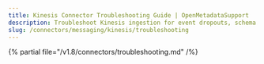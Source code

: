 ```yaml
---
title: Kinesis Connector Troubleshooting Guide | OpenMetadataSupport
description: Troubleshoot Kinesis ingestion for event dropouts, schema mapping issues, or stream configuration errors.
slug: /connectors/messaging/kinesis/troubleshooting
---
```


{% partial file="/v1.8/connectors/troubleshooting.md" /%}
